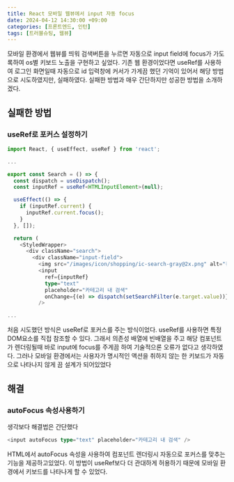 ```yaml
---
title: React 모바일 웹뷰에서 input 자동 focus
date: 2024-04-12 14:30:00 +09:00
categories: [프론트엔드, 인턴]
tags: [트러블슈팅, 웹뷰]
---
```


모바일 환경에서 웹뷰를 띄워 검색버튼을 누르면 자동으로 input field에 focus가 가도록하여 os별 키보드 노출을 구현하고 싶었다.
기존 웹 환경이었다면 useRef를 사용하여 로그인 화면일때 자동으로 id 입력창에 커서가 가게끔 했던 기억이 있어서 해당 방법으로 시도하였지만, 실패하였다.
실패한 방법과 매우 간단하지만 성공한 방법을 소개하겠다.

## 실패한 방법

### useRef로 포커스 설정하기

```ts
import React, { useEffect, useRef } from 'react';

...

export const Search = () => {
  const dispatch = useDispatch();
  const inputRef = useRef<HTMLInputElement>(null);

  useEffect(() => {
    if (inputRef.current) {
      inputRef.current.focus();
    }
  }, []);

  return (
    <StyledWrapper>
      <div className="search">
        <div className="input-field">
          <img src="/images/icon/shopping/ic-search-gray@2x.png" alt="검색" />
          <input
            ref={inputRef}
            type="text"
            placeholder="카테고리 내 검색"
            onChange={(e) => dispatch(setSearchFilter(e.target.value))}
          />

...
```

처음 시도했던 방식은 useRef로 포커스를 주는 방식이었다.
useRef를 사용하면 특정 DOM요소를 직접 참조할 수 있다.
그래서 의존성 배열에 빈배열을 주고 해당 컴포넌트가 렌더링될때 바로 input에 focus를 주게끔 하여 기술적으론 오류가 없다고 생각하였다.
그러나 모바일 환경에서는 사용자가 명시적인 액션을 취하지 않는 한 키보드가 자동으로 나타나지 않게 끔 설계가 되어있었다

## 해결

### autoFocus 속성사용하기

생각보다 해결법은 간단했다

```ts
<input autoFocus type="text" placeholder="카테고리 내 검색" />
```

HTML에서 autoFocus 속성을 사용하여 컴포넌트 렌더링시 자동으로 포커스를 맞추는 기능을 제공하고있었다. 이 방법이 useRef보다 더 관대하게 허용하기 때문에 모바일 환경에서 키보드를 나타나게 할 수 있었다.
